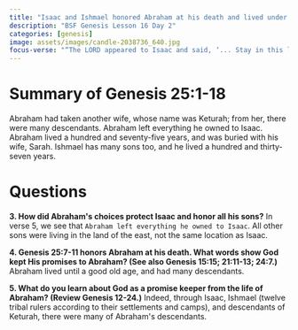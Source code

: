 ```yaml
---
title: "Isaac and Ishmael honored Abraham at his death and lived under his blessing"
description: "BSF Genesis Lesson 16 Day 2"
categories: [genesis]
image: assets/images/candle-2038736_640.jpg
focus-verse: "“The LORD appeared to Isaac and said, ‘... Stay in this land for a while, and I will be with you and will bless you. For to you and your descendants I will give all these lands and will confirm the oath I swore to your father Abraham.’ ” – Genesis 26:2-3"
---
```


# Summary of Genesis 25:1-18

Abraham had taken another wife, whose name was Keturah; from her, there were many descendants. Abraham left everything he owned to Isaac. Abraham lived a hundred and seventy-five years, and was buried with his wife, Sarah. Ishmael has many sons too, and he lived a hundred and thirty-seven years.

# Questions

**3. How did Abraham's choices protect Isaac and honor all his sons?** In verse 5, we see that `Abraham left everything he owned to Isaac`. All other sons were living in the land of the east, not the same location as Isaac. 

**4. Genesis 25:7-11 honors Abraham at his death. What words show God kept His promises to Abraham? (See also Genesis 15:15; 21:11-13; 24:7.)** Abraham lived until a good old age, and had many descendants. 

**5. What do you learn about God as a promise keeper from the life of Abraham? (Review Genesis 12-24.)** Indeed, through Isaac, Ishmael (twelve tribal rulers according to their settlements and camps), and descendants of Keturah, there were many of Abraham's descendants. 
